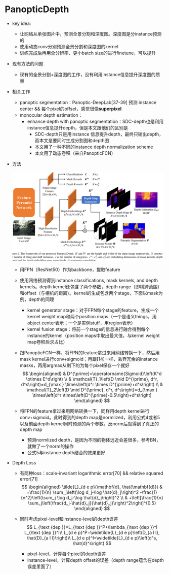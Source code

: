 # PanopticDepth

- key idea:

    - 让网络从单张图片中，预测全景分割和深度图。深度图是分instance预测的
    - 使用动态conv分别预测全景分割和深度图的kernel
    - 训练完成后再用全分辨率、更小batch size的进行finetune，可以提升

- 现有方法的问题

    - 现有的全景分割+深度图的工作，没有利用instance信息提升深度图的质量

- 相关工作

    - panoptic segmentation：Panoptic-DeepLab[37-39] 预测 instance center && 每个pixel的offset，感觉很像**superpixel**
    - monocular depth estimation：
        - enhance depth with panoptic segmentation：SDC-depth也是利用instance信息提升depth，但是本文跟他们的区别是
            - SDC-depth只是用instance 信息提升depth，最终只输出depth，而本文是要同时生成分割图和depth图
            - 本文用了一种不同的instance depth normalization scheme
            - 本文用了动态卷积（来自PanopticFCN）

- 方法

    ![image-20230213152604804](images/image-20230213152604804.png)

    - 用FPN（ResNet50）作为backbone，提取feature

    - 使用网络预测得到instance classifications, mask kernels, and depth kernels。depth kernel还包含了两个参数，depth range（即横跨范围）和offset（与相机的距离）。kernel的生成包含两个stage，下面以mask为例，depth的同理

        - kernel generator stage：对于FPN每个stage的feature，生成一个kernel weight map和两个position maps（一个是语义things，用object center表示；一个是实例stuff，用region表示）
        - kernel fusion stage：将前一个stage的信息进行融合得到每个instance的kernel（position maps中取出最大值，与kernel weight map卷积后求占比）

    - 跟PanopticFCN一样，将FPN的feature拿过来用网络转换一下，然后用mask kernel进行conv+sigmoid；再跟[14]一样，丢弃冗余的instance masks，再用argmax从剩下的为每个pixel保存一个就好
        $$
        \begin{aligned}
        & D^{\prime}=\operatorname{Sigmoid}\left(K^d \otimes E^d\right) \\
        & \mathcal{T}_1\left(D \mid D^{\prime}, d^r, d^s\right)=d_{\max } \times\left(d^r \times D^{\prime}+d^s\right) \\
        & \mathcal{T}_2\left(D \mid D^{\prime}, d^r, d^s\right)=d_{\max } \times\left[d^r \times\left(D^{\prime}-0.5\right)+d^s\right]
        \end{aligned}
        $$
        

    - 将FPN的feature拿过来用网络转换一下，同样用depth kernel进行conv+sigmoid。此时得到的depth map是normlized，利用公式4或者5以及前面depth kernel同时预测的两个参数，反norm后就得到了真正的depth map

        - 预测normlized depth，是因为不同的物体远近会差很多，参考BN，就做了一个norm的操作
        - 公式5与instance depth结合的效果更好

- Depth Loss

    - 有两种loss：scale-invariant logarithmic error[70] && relative squared error[71]
        $$
        \begin{aligned}
        \tilde{L}_{d e p}(\mathbf{d}, \hat{\mathbf{d}}) & =\frac{1}{n} \sum_j\left(\log d_j-\log \hat{d}_j\right)^2 -\frac{1}{n^2}\left(\sum_j \log d_j-\log \hat{d}_j\right)^2 \\
        & +\left[\frac{1}{n} \sum_j\left(\frac{d_j-\hat{d}_j}{\hat{d}_j}\right)^2\right]^{0.5}
        \end{aligned}
        $$

    - 同时考虑pixel-level和instance-level的depth误差
        $$
        L_{\text {dep }}=L_{\text {dep }}^P+\lambda_{\text {dep }}^I L_{\text {dep }}^I\\
        L_{d e p}^P=\widetilde{L}_{d e p}\left(D_{a l l}, \hat{D}_{a l l}\right)\\
        L_{d e p}^I=\widetilde{L}_{d e p}\left(d^s, \hat{d}^s\right)
        $$
        

        - pixel-level，计算每个pixel的depth误差
        - instance-level，计算depth offset的误差（depth range蕴含在depth误差里面了）


